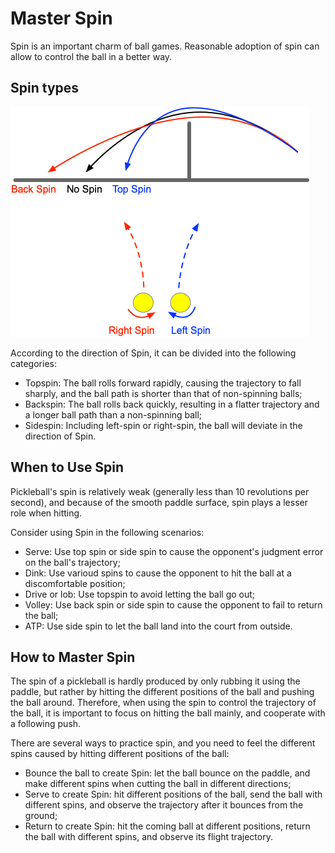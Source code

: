 # Master Spin

Spin is an important charm of ball games. Reasonable adoption of spin can allow to control the ball in a better way.

## Spin types

![Fly Trajectory with Various Spins](_images/spin-trajectory.png)

According to the direction of Spin, it can be divided into the following categories:

* Topspin: The ball rolls forward rapidly, causing the trajectory to fall sharply, and the ball path is shorter than that of non-spinning balls;
* Backspin: The ball rolls back quickly, resulting in a flatter trajectory and a longer ball path than a non-spinning ball;
* Sidespin: Including left-spin or right-spin, the ball will deviate in the direction of Spin.

## When to Use Spin

Pickleball's spin is relatively weak (generally less than 10 revolutions per second), and because of the smooth paddle surface, spin plays a lesser role when hitting.

Consider using Spin in the following scenarios:

* Serve: Use top spin or side spin to cause the opponent's judgment error on the ball's trajectory;
* Dink: Use varioud spins to cause the opponent to hit the ball at a discomfortable position;
* Drive or lob: Use topspin to avoid letting the ball go out;
* Volley: Use back spin or side spin to cause the opponent to fail to return the ball;
* ATP: Use side spin to let the ball land into the court from outside.

## How to Master Spin

The spin of a pickleball is hardly produced by only rubbing it using the paddle, but rather by hitting the different positions of the ball and pushing the ball around. Therefore, when using the spin to control the trajectory of the ball, it is important to focus on hitting the ball mainly, and cooperate with a following push.

There are several ways to practice spin, and you need to feel the different spins caused by hitting different positions of the ball:

* Bounce the ball to create Spin: let the ball bounce on the paddle, and make different spins when cutting the ball in different directions;
* Serve to create Spin: hit different positions of the ball, send the ball with different spins, and observe the trajectory after it bounces from the ground;
* Return to create Spin: hit the coming ball at different positions, return the ball with different spins, and observe its flight trajectory.
